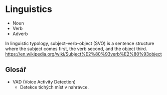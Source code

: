 # Linguistics

- Noun
- Verb
- Adverb

In linguistic typology, subject–verb–object (SVO) is a sentence structure where the subject comes first, the verb second, and the object third.
<https://en.wikipedia.org/wiki/Subject%E2%80%93verb%E2%80%93object>

## Glosář

- VAD (Voice Activity Detection)
  - Detekce tichých míst v nahrávce.

